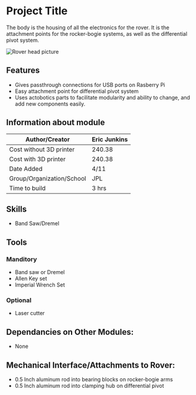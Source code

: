 # Project Title
The body is the housing of all the electronics for the rover. It is the attachment points for the rocker-bogie systems, as well as the differential pivot system.

![Rover head picture](https://github.jpl.nasa.gov/ejunkins/osr/blob/master/Mechanical/Body%20Assembly/Latex%20Doc/Pictures/Body/Finished%20Body%201.PNG)

## Features
  * Gives passthrough connections for USB ports on Rasberry Pi
  * Easy attachment point for differential pivot system
  * Uses actobotics parts to facilitate modularity and ability to change, and add new components easily. 
  
## Information about module

| Author/Creator            | Eric Junkins       |
| --------------            | -------            |
| Cost without 3D printer   | 240.38             |
| Cost with 3D printer      | 240.38             |
| Date Added                | 4/11               |
| Group/Organization/School | JPL                |
| Time to build             | 3 hrs              |

## Skills
  * Band Saw/Dremel

## Tools

### Manditory 
  * Band saw or Dremel
  * Allen Key set
  * Imperial Wrench Set

### Optional
  * Laser cutter 

## Dependancies on Other Modules:
  * None

## Mechanical Interface/Attachments to Rover:
  * 0.5 Inch aluminum rod into bearing blocks on rocker-bogie arms
  * 0.5 Inch aluminum rod into clamping hub on differential pivot